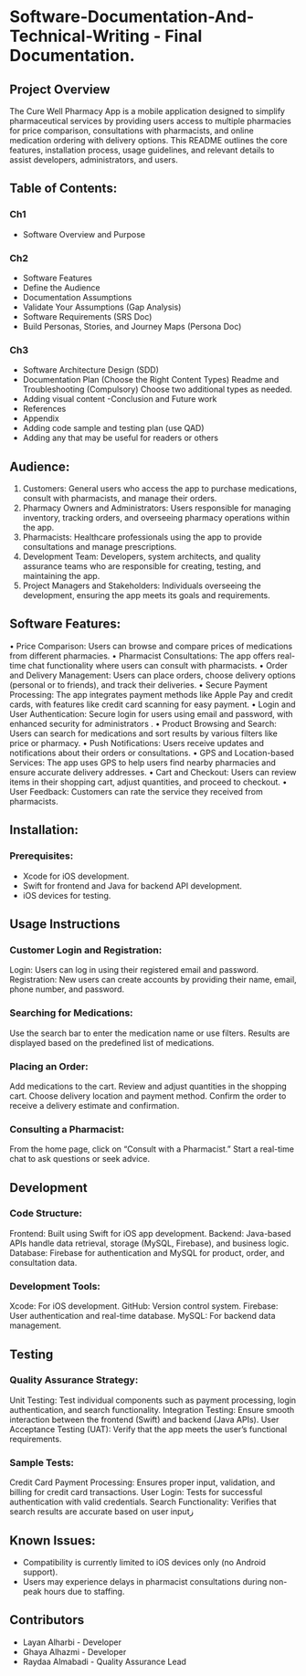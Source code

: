 # Software-Documentation-And-Technical-Writing - Final Documentation.
 ## Project Overview
The Cure Well Pharmacy App is a mobile application designed to simplify pharmaceutical services by providing users access to multiple pharmacies for price comparison, consultations with pharmacists, and online medication ordering with delivery options. This README outlines the core features, installation process, usage guidelines, and relevant details to assist developers, administrators, and users.

## Table of Contents:
### Ch1
- Software Overview and Purpose
 ### Ch2
- Software Features
- Define the Audience
- Documentation Assumptions
- Validate Your Assumptions (Gap Analysis)
- Software Requirements (SRS Doc)
- Build Personas, Stories, and Journey Maps (Persona Doc)
### Ch3
- Software Architecture Design (SDD)
- Documentation Plan (Choose the Right Content Types)
Readme and Troubleshooting (Compulsory)
Choose two additional types as needed.
- Adding visual content
-Conclusion and Future work
- References
- Appendix
- Adding code sample and testing plan (use QAD)
- Adding any that may be useful for readers or others

## Audience:
1.	Customers: General users who access the app to purchase medications, consult with pharmacists, and manage their orders.
2.	Pharmacy Owners and Administrators: Users responsible for managing inventory, tracking orders, and overseeing pharmacy operations within the app.
3.	Pharmacists: Healthcare professionals using the app to provide consultations and manage prescriptions.
4.	Development Team: Developers, system architects, and quality assurance teams who are responsible for creating, testing, and maintaining the app.
5.	Project Managers and Stakeholders: Individuals overseeing the development, ensuring the app meets its goals and requirements.

## Software Features:
•	Price Comparison: Users can browse and compare prices of medications from different pharmacies.
•	Pharmacist Consultations: The app offers real-time chat functionality where users can consult with pharmacists.
•	Order and Delivery Management: Users can place orders, choose delivery options (personal or to friends), and track their deliveries.
•	Secure Payment Processing: The app integrates payment methods like Apple Pay and credit cards, with features like credit card scanning for easy payment.
•	Login and User Authentication: Secure login for users using email and password, with enhanced security for administrators .
•	Product Browsing and Search: Users can search for medications and sort results by various filters like price or pharmacy.
•	Push Notifications: Users receive updates and notifications about their orders or consultations.
•	GPS and Location-based Services: The app uses GPS to help users find nearby pharmacies and ensure accurate delivery addresses.
•	Cart and Checkout: Users can review items in their shopping cart, adjust quantities, and proceed to checkout.
•	User Feedback: Customers can rate the service they received from pharmacists.

## Installation:
### Prerequisites:
- Xcode for iOS development.
- Swift for frontend and Java for backend API development.
- iOS devices for testing.

## Usage Instructions
### Customer Login and Registration:
Login: Users can log in using their registered email and password.
Registration: New users can create accounts by providing their name, email, phone number, and password.
### Searching for Medications:
Use the search bar to enter the medication name or use filters.
Results are displayed based on the predefined list of medications.
### Placing an Order:
Add medications to the cart.
Review and adjust quantities in the shopping cart.
Choose delivery location and payment method.
Confirm the order to receive a delivery estimate and confirmation.
### Consulting a Pharmacist:
From the home page, click on “Consult with a Pharmacist.”
Start a real-time chat to ask questions or seek advice.

## Development
### Code Structure:
Frontend: Built using Swift for iOS app development.
Backend: Java-based APIs handle data retrieval, storage (MySQL, Firebase), and business logic.
Database: Firebase for authentication and MySQL for product, order, and consultation data.
### Development Tools:
Xcode: For iOS development.
GitHub: Version control system.
Firebase: User authentication and real-time database.
MySQL: For backend data management.

## Testing
### Quality Assurance Strategy:
Unit Testing: Test individual components such as payment processing, login authentication, and search functionality.
Integration Testing: Ensure smooth interaction between the frontend (Swift) and backend (Java APIs).
User Acceptance Testing (UAT): Verify that the app meets the user’s functional requirements.
### Sample Tests:
Credit Card Payment Processing: Ensures proper input, validation, and billing for credit card transactions.
User Login: Tests for successful authentication with valid credentials.
Search Functionality: Verifies that search results are accurate based on user input​ز

## Known Issues:
- Compatibility is currently limited to iOS devices only (no Android support).
- Users may experience delays in pharmacist consultations during non-peak hours due to staffing.

## Contributors
- Layan Alharbi - Developer
- Ghaya Alhazmi - Developer
- Raydaa Almabadi - Quality Assurance Lead

